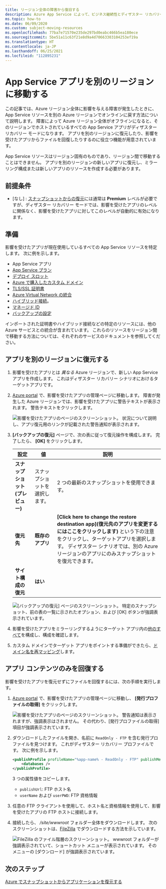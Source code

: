 ```yaml
---
title: リージョン全体の障害から復旧する
description: Azure App Service によって、ビジネス継続性とディザスター リカバリー (BCDR) の機能を維持する方法について説明します。 Azure のリージョン全体の障害からアプリを復旧します。
ms.topic: how-to
ms.date: 06/09/2020
ms.custom: subject-moving-resources
ms.openlocfilehash: 77ba7e71570e235de297bd0eabc466b5ea180ece
ms.sourcegitcommit: 5be51a11c63f21e8d9a4d70663303104253ef19a
ms.translationtype: HT
ms.contentlocale: ja-JP
ms.lasthandoff: 06/25/2021
ms.locfileid: "112895231"
---
```

# <a name="move-an-app-service-app-to-another-region"></a>App Service アプリを別のリージョンに移動する

この記事では、Azure リージョン全体に影響を与える障害が発生したときに、App Service リソースを別の Azure リージョンでオンラインに戻す方法について説明します。 障害によって Azure リージョン全体がオフラインになると、そのリージョンでホストされているすべての App Service アプリがディザスター リカバリー モードになります。 アプリを別のリージョンに復元したり、影響を受けたアプリからファイルを回復したりするのに役立つ機能が用意されています。

App Service リソースはリージョン固有のものであり、リージョン間で移動することはできません。 アプリを別のリージョンの新しいアプリに復元し、ミラーリング構成または新しいアプリのリソースを作成する必要があります。

## <a name="prerequisites"></a>前提条件

- [なし] : [スナップショットからの復元](app-service-web-restore-snapshots.md)には通常は **Premium** レベルが必要ですが、ディザスター リカバリー モードでは、影響を受けたアプリのレベルに関係なく、影響を受けたアプリに対してこのレベルが自動的に有効になります。

## <a name="prepare"></a>準備

影響を受けたアプリが現在使用しているすべての App Service リソースを特定します。 次に例を示します。

- App Service アプリ
- [App Service プラン](overview-hosting-plans.md)
- [デプロイ スロット](deploy-staging-slots.md)
- [Azure で購入したカスタム ドメイン](manage-custom-dns-buy-domain.md)
- [TLS/SSL 証明書](configure-ssl-certificate.md)
- [Azure Virtual Network の統合](web-sites-integrate-with-vnet.md)
- [ハイブリッド接続](app-service-hybrid-connections.md)。
- [マネージド ID](overview-managed-identity.md)
- [バックアップの設定](manage-backup.md)

インポートされた証明書やハイブリッド接続などの特定のリソースには、他の Azure サービスとの統合が含まれています。 これらのリソースをリージョン間で移動する方法については、それぞれのサービスのドキュメントを参照してください。

## <a name="restore-app-to-a-different-region"></a>アプリを別のリージョンに復元する

1. 影響を受けたアプリとは *異なる* Azure リージョンで、新しい App Service アプリを作成します。 これはディザスター リカバリー シナリオにおけるターゲットアプリです。

1. [Azure portal](https://portal.azure.com) で、影響を受けたアプリの管理ページに移動します。 障害が発生した Azure リージョンでは、影響を受けたアプリに警告テキストが表示されます。 警告テキストをクリックします。

    ![影響を受けたアプリのページのスクリーンショット。 状況について説明し、アプリ復元用のリンクが記載された警告通知が表示されます。](media/manage-disaster-recovery/restore-start.png)

1. **[バックアップの復元]** ページで、次の表に従って復元操作を構成します。 完了したら、 **[OK]** をクリックします。

   | 設定 | 値 | 説明 |
   |-|-|-|
   | **スナップショット (プレビュー)** | スナップショットを選択します。 | 2 つの最新のスナップショットを使用できます。 |
   | **復元先** | **既存のアプリ** | **[Click here to change the restore destination app]\(復元先のアプリを変更するにはここをクリックします\)** という下の注意をクリックし、ターゲットアプリを選択します。 ディザスター シナリオでは、別の Azure リージョンのアプリにのみスナップショットを復元できます。 |
   | **サイト構成の復元** | **はい** | |

    ![[バックアップの復元] ページのスクリーンショット。 特定のスナップショット、前の表の一覧に示されたオプション、および [OK] ボタンが強調表示されています。](media/manage-disaster-recovery/restore-configure.png)

3. 影響を受けたアプリをミラーリングするようにターゲット アプリ内の[他のすべて](#prepare)を構成し、構成を確認します。

4. カスタム ドメインでターゲット アプリをポイントする準備ができたら、[ドメイン名を再マッピング](manage-custom-dns-migrate-domain.md#remap-the-active-dns-name)します。

## <a name="recover-app-content-only"></a>アプリ コンテンツのみを回復する

影響を受けたアプリを復元せずにファイルを回復するには、次の手順を実行します。

1. [Azure portal](https://portal.azure.com) で、影響を受けたアプリの管理ページに移動し、 **[発行プロファイルの取得]** をクリックします。

    ![影響を受けたアプリのページのスクリーンショット。 警告通知は表示されますが、強調表示はされません。 その代わり、[発行プロファイルの取得] 項目が強調表示されています。](media/manage-disaster-recovery/get-publish-profile.png)

1. ダウンロードしたファイルを開き、名前に `ReadOnly - FTP` を含む発行プロファイルを見つけます。 これがディザスター リカバリー プロファイルです。 次に例を示します。

    ```xml
    <publishProfile profileName="%app-name% - ReadOnly - FTP" publishMethod="FTP" publishUrl="ftp://%ftp-site%/site/wwwroot" ftpPassiveMode="True" userName="%app-name%\$%app-name%" userPWD="" destinationAppUrl="http://%app-name%.azurewebsites.net" SQLServerDBConnectionString="" mySQLDBConnectionString="" hostingProviderForumLink="" controlPanelLink="http://windows.azure.com" webSystem="WebSites">
        <databases />
    </publishProfile>
    ```
    
    3 つの属性値をコピーします。 
        
    - `publishUrl`: FTP ホスト名
    - `userName` および `userPWD`: FTP 資格情報

1. 任意の FTP クライアントを使用して、ホスト名と資格情報を使用して、影響を受けたアプリの FTP ホストに接続します。

1. 接続したら、 */site/wwwroot* フォルダー全体をダウンロードします。 次のスクリーンショットは、[FileZilla](https://filezilla-project.org/) でダウンロードする方法を示しています。

    ![FileZilla のファイル階層のスクリーンショット。 wwwroot フォルダーが強調表示されていて、ショートカット メニューが表示されています。 そのメニューの [ダウンロード] が強調表示されています。](media/manage-disaster-recovery/download-content.png)

## <a name="next-steps"></a>次のステップ
[Azure でスナップショットからアプリケーションを復元する](app-service-web-restore-snapshots.md)
